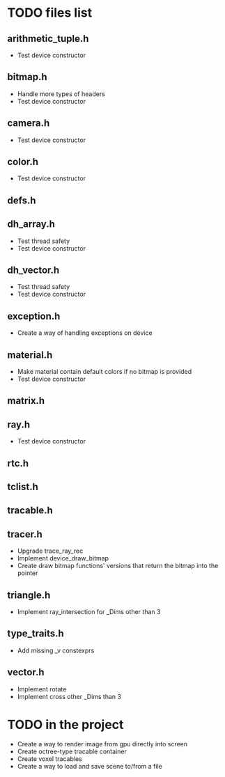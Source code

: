# TODO files list
## arithmetic_tuple.h
* Test device constructor
## bitmap.h
* Handle more types of headers
* Test device constructor
## camera.h
* Test device constructor
## color.h
* Test device constructor
## defs.h
## dh_array.h
* Test thread safety
* Test device constructor
## dh_vector.h
* Test thread safety
* Test device constructor
## exception.h
* Create a way of handling exceptions on device
## material.h
* Make material contain default colors if no bitmap is provided
* Test device constructor
## matrix.h
## ray.h
* Test device constructor
## rtc.h
## tclist.h
## tracable.h
## tracer.h
* Upgrade trace_ray_rec
* Implement device_draw_bitmap
* Create draw bitmap functions' versions that return the bitmap into the pointer
## triangle.h
* Implement ray_intersection for _Dims other than 3
## type_traits.h
* Add missing _v constexprs
## vector.h
* Implement rotate
* Implement cross other _Dims than 3
# TODO in the project
* Create a way to render image from gpu directly into screen
* Create octree-type tracable container
* Create voxel tracables
* Create a way to load and save scene to/from a file
